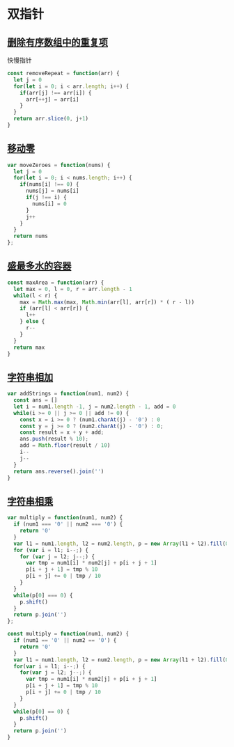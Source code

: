 # 双指针

## [删除有序数组中的重复项](https://leetcode-cn.com/problems/remove-duplicates-from-sorted-array/)

快慢指针

```js
const removeRepeat = function(arr) {
  let j = 0
  for(let i = 0; i < arr.length; i++) {
    if(arr[j] !== arr[i]) {
      arr[++j] = arr[i]
    }
  }
  return arr.slice(0, j+1)
}
```

## [移动零](https://leetcode-cn.com/problems/move-zeroes/)

```js
var moveZeroes = function(nums) {
  let j = 0
  for(let i = 0; i < nums.length; i++) {
    if(nums[i] !== 0) {
      nums[j] = nums[i]
      if(j !== i) {
        nums[i] = 0
      }
      j++
    }
  }
  return nums
};
```

## [盛最多水的容器](https://leetcode-cn.com/problems/container-with-most-water/)

```js
const maxArea = function(arr) {
  let max = 0, l = 0, r = arr.length - 1
  while(l < r) {
    max = Math.max(max, Math.min(arr[l], arr[r]) * ( r - l))
    if (arr[l] < arr[r]) {
      l++
    } else {
      r--
    }
  }
  return max
}
```

## [字符串相加](https://leetcode-cn.com/problems/add-strings/)

```js
var addStrings = function(num1, num2) {
  const ans = []
  let i = num1.length -1, j = num2.length - 1, add = 0
  while(i >= 0 || j >= 0 || add != 0) {
    const x = i >= 0 ? (num1.charAt(j) - '0') : 0
    const y = j >= 0 ? (num2.charAt(j) - '0') : 0;
    const result = x + y + add;
    ans.push(result % 10);
    add = Math.floor(result / 10)
    i--
    j--
  }
  return ans.reverse().join('')
}
```

## [字符串相乘](https://leetcode-cn.com/problems/multiply-strings/)

```js
var multiply = function(num1, num2) {
  if (num1 === '0' || num2 === '0') {
    return '0'
  }
  var l1 = num1.length, l2 = num2.length, p = new Array(l1 + l2).fill(0)
  for (var i = l1; i--;) {
    for (var j = l2; j--;) {
      var tmp = num1[i] * num2[j] + p[i + j + 1]
      p[i + j + 1] = tmp % 10
      p[i + j] += 0 | tmp / 10
    } 
  }
  while(p[0] === 0) {
    p.shift()
  }
  return p.join('')
};
```

```js
const multiply = function(num1, num2) {
  if (num1 == '0' || num2 == '0') {
    return '0'
  }
  var l1 = num1.length, l2 = num2.length, p = new Array(l1 + l2).fill(0)
  for(var i = l1; i--;) {
    for(var j = l2; j--;) {
      var tmp = num1[i] * num2[j] + p[i + j + 1]
      p[i + j + 1] = tmp % 10
      p[i + j] += 0 | tmp / 10
    }
  }
  while(p[0] == 0) {
    p.shift()
  }
  return p.join('')
}
```
